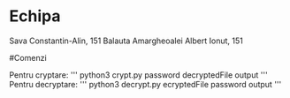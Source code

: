 # Echipa
Sava Constantin-Alin, 151
Balauta Amargheoalei Albert Ionut, 151

#Comenzi

Pentru cryptare:
'''
python3 crypt.py password decryptedFile output
'''
Pentru decryptare:
'''
python3 decrypt.py ecryptedFile password output
'''
